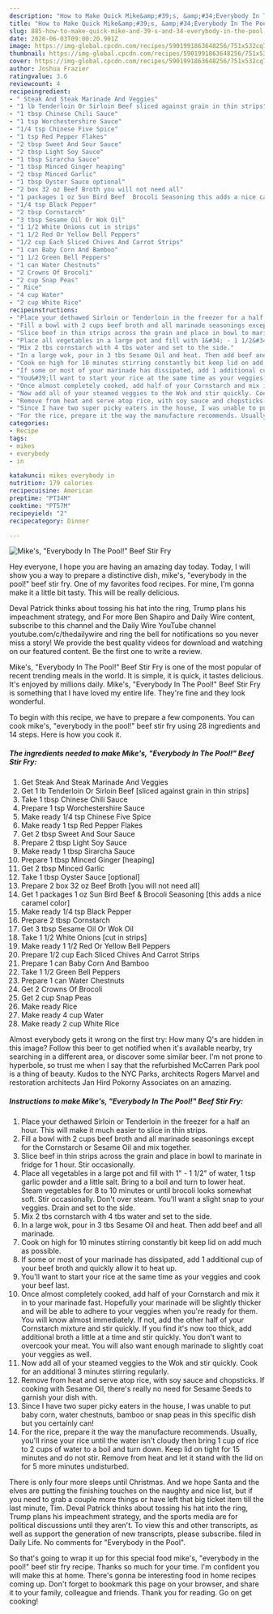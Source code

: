 ```yaml
---
description: "How to Make Quick Mike&amp;#39;s, &amp;#34;Everybody In The Pool!&amp;#34; Beef Stir Fry"
title: "How to Make Quick Mike&amp;#39;s, &amp;#34;Everybody In The Pool!&amp;#34; Beef Stir Fry"
slug: 885-how-to-make-quick-mike-and-39-s-and-34-everybody-in-the-pool-and-34-beef-stir-fry
date: 2020-06-03T09:00:20.901Z
image: https://img-global.cpcdn.com/recipes/5901991863648256/751x532cq70/mikes-everybody-in-the-pool-beef-stir-fry-recipe-main-photo.jpg
thumbnail: https://img-global.cpcdn.com/recipes/5901991863648256/751x532cq70/mikes-everybody-in-the-pool-beef-stir-fry-recipe-main-photo.jpg
cover: https://img-global.cpcdn.com/recipes/5901991863648256/751x532cq70/mikes-everybody-in-the-pool-beef-stir-fry-recipe-main-photo.jpg
author: Joshua Frazier
ratingvalue: 3.6
reviewcount: 4
recipeingredient:
- " Steak And Steak Marinade And Veggies"
- "1 lb Tenderloin Or Sirloin Beef sliced against grain in thin strips"
- "1 tbsp Chinese Chili Sauce"
- "1 tsp Worchestershire Sauce"
- "1/4 tsp Chinese Five Spice"
- "1 tsp Red Pepper Flakes"
- "2 tbsp Sweet And Sour Sauce"
- "2 tbsp Light Soy Sauce"
- "1 tbsp Sirarcha Sauce"
- "1 tbsp Minced Ginger heaping"
- "2 tbsp Minced Garlic"
- "1 tbsp Oyster Sauce optional"
- "2 box 32 oz Beef Broth you will not need all"
- "1 packages 1 oz Sun Bird Beef  Brocoli Seasoning this adds a nice caramel color"
- "1/4 tsp Black Pepper"
- "2 tbsp Cornstarch"
- "3 tbsp Sesame Oil Or Wok Oil"
- "1 1/2 White Onions cut in strips"
- "1 1/2 Red Or Yellow Bell Peppers"
- "1/2 cup Each Sliced Chives And Carrot Strips"
- "1 can Baby Corn And Bamboo"
- "1 1/2 Green Bell Peppers"
- "1 can Water Chestnuts"
- "2 Crowns Of Brocoli"
- "2 cup Snap Peas"
- " Rice"
- "4 cup Water"
- "2 cup White Rice"
recipeinstructions:
- "Place your dethawed Sirloin or Tenderloin in the freezer for a half an hour. This will make it much easier to slice in thin strips."
- "Fill a bowl with 2 cups beef broth and all marinade seasonings except for the Cornstarch or Sesame Oil and mix together."
- "Slice beef in thin strips across the grain and place in bowl to marinate in fridge for 1 hour. Stir occasionally."
- "Place all vegetables in a large pot and fill with 1&#34; - 1 1/2&#34; of water, 1 tsp garlic powder and a little salt. Bring to a boil and turn to lower heat. Steam vegetables for 8 to 10 minutes or until brocoli looks somewhat soft. Stir occasionally. Don&#39;t over steam. You&#39;ll want a slight snap to your veggies. Drain and set to the side."
- "Mix 2 tbs cornstarch with 4 tbs water and set to the side."
- "In a large wok, pour in 3 tbs Sesame Oil and heat. Then add beef and all marinade."
- "Cook on high for 10 minutes stirring constantly bit keep lid on add much as possible."
- "If some or most of your marinade has dissipated, add 1 additional cup of your beef broth and quickly allow it to heat up."
- "You&#39;ll want to start your rice at the same time as your veggies and cook your beef last."
- "Once almost completely cooked, add half of your Cornstarch and mix it in to your marinade fast. Hopefully your marinade will be slightly thicker and will be able to adhere to your veggies when you&#39;re ready for them. You will know almost immediately. If not, add the other half of your Cornstarch mixture and stir quickly. If you find it&#39;s now too thick, add additional broth a little at a time and stir quickly. You don&#39;t want to overcook your meat. You will also want enough marinade to slightly coat your veggies as well."
- "Now add all of your steamed veggies to the Wok and stir quickly. Cook for an additional 3 minutes stirring regularly."
- "Remove from heat and serve atop rice, with soy sauce and chopsticks. If cooking with Sesame Oil, there&#39;s really no need for Sesame Seeds to garnish your dish with."
- "Since I have two super picky eaters in the house, I was unable to put baby corn, water chestnuts, bamboo or snap peas in this specific dish but you certainly can!"
- "For the rice, prepare it the way the manufacture recommends. Usually, you&#39;ll rinse your rice until the water isn&#39;t cloudy then bring 1 cup of rice to 2 cups of water to a boil and turn down. Keep lid on tight for 15 minutes and do not stir. Remove from heat and let it stand with the lid on for 5 more minutes undisturbed."
categories:
- Recipe
tags:
- mikes
- everybody
- in

katakunci: mikes everybody in 
nutrition: 179 calories
recipecuisine: American
preptime: "PT34M"
cooktime: "PT57M"
recipeyield: "2"
recipecategory: Dinner

---
```



![Mike&#39;s, &#34;Everybody In The Pool!&#34; Beef Stir Fry](https://img-global.cpcdn.com/recipes/5901991863648256/751x532cq70/mikes-everybody-in-the-pool-beef-stir-fry-recipe-main-photo.jpg)

Hey everyone, I hope you are having an amazing day today. Today, I will show you a way to prepare a distinctive dish, mike&#39;s, &#34;everybody in the pool!&#34; beef stir fry. One of my favorites food recipes. For mine, I'm gonna make it a little bit tasty. This will be really delicious.

Deval Patrick thinks about tossing his hat into the ring, Trump plans his impeachment strategy, and For more Ben Shapiro and Daily Wire content, subscribe to this channel and the Daily Wire YouTube channel youtube.com/c/thedailywire and ring the bell for notifications so you never miss a story! We provide the best quality videos for download and watching on our featured content. Be the first one to write a review.

Mike&#39;s, &#34;Everybody In The Pool!&#34; Beef Stir Fry is one of the most popular of recent trending meals in the world. It is simple, it is quick, it tastes delicious. It's enjoyed by millions daily. Mike&#39;s, &#34;Everybody In The Pool!&#34; Beef Stir Fry is something that I have loved my entire life. They're fine and they look wonderful.


To begin with this recipe, we have to prepare a few components. You can cook mike&#39;s, &#34;everybody in the pool!&#34; beef stir fry using 28 ingredients and 14 steps. Here is how you cook it.

<!--inarticleads1-->

##### The ingredients needed to make Mike&#39;s, &#34;Everybody In The Pool!&#34; Beef Stir Fry:

1. Get  Steak And Steak Marinade And Veggies
1. Get 1 lb Tenderloin Or Sirloin Beef [sliced against grain in thin strips]
1. Take 1 tbsp Chinese Chili Sauce
1. Prepare 1 tsp Worchestershire Sauce
1. Make ready 1/4 tsp Chinese Five Spice
1. Make ready 1 tsp Red Pepper Flakes
1. Get 2 tbsp Sweet And Sour Sauce
1. Prepare 2 tbsp Light Soy Sauce
1. Make ready 1 tbsp Sirarcha Sauce
1. Prepare 1 tbsp Minced Ginger [heaping]
1. Get 2 tbsp Minced Garlic
1. Take 1 tbsp Oyster Sauce [optional]
1. Prepare 2 box 32 oz Beef Broth [you will not need all]
1. Get 1 packages 1 oz Sun Bird Beef &amp; Brocoli Seasoning [this adds a nice caramel color]
1. Make ready 1/4 tsp Black Pepper
1. Prepare 2 tbsp Cornstarch
1. Get 3 tbsp Sesame Oil Or Wok Oil
1. Take 1 1/2 White Onions [cut in strips]
1. Make ready 1 1/2 Red Or Yellow Bell Peppers
1. Prepare 1/2 cup Each Sliced Chives And Carrot Strips
1. Prepare 1 can Baby Corn And Bamboo
1. Take 1 1/2 Green Bell Peppers
1. Prepare 1 can Water Chestnuts
1. Get 2 Crowns Of Brocoli
1. Get 2 cup Snap Peas
1. Make ready  Rice
1. Make ready 4 cup Water
1. Make ready 2 cup White Rice


Almost everybody gets it wrong on the first try: How many Q&#39;s are hidden in this image? Follow this beer to get notified when it&#39;s available nearby, try searching in a different area, or discover some similar beer. I&#39;m not prone to hyperbole, so trust me when I say that the refurbished McCarren Park pool is a thing of beauty. Kudos to the NYC Parks, architects Rogers Marvel and restoration architects Jan Hird Pokorny Associates on an amazing. 

<!--inarticleads2-->

##### Instructions to make Mike&#39;s, &#34;Everybody In The Pool!&#34; Beef Stir Fry:

1. Place your dethawed Sirloin or Tenderloin in the freezer for a half an hour. This will make it much easier to slice in thin strips.
1. Fill a bowl with 2 cups beef broth and all marinade seasonings except for the Cornstarch or Sesame Oil and mix together.
1. Slice beef in thin strips across the grain and place in bowl to marinate in fridge for 1 hour. Stir occasionally.
1. Place all vegetables in a large pot and fill with 1&#34; - 1 1/2&#34; of water, 1 tsp garlic powder and a little salt. Bring to a boil and turn to lower heat. Steam vegetables for 8 to 10 minutes or until brocoli looks somewhat soft. Stir occasionally. Don&#39;t over steam. You&#39;ll want a slight snap to your veggies. Drain and set to the side.
1. Mix 2 tbs cornstarch with 4 tbs water and set to the side.
1. In a large wok, pour in 3 tbs Sesame Oil and heat. Then add beef and all marinade.
1. Cook on high for 10 minutes stirring constantly bit keep lid on add much as possible.
1. If some or most of your marinade has dissipated, add 1 additional cup of your beef broth and quickly allow it to heat up.
1. You&#39;ll want to start your rice at the same time as your veggies and cook your beef last.
1. Once almost completely cooked, add half of your Cornstarch and mix it in to your marinade fast. Hopefully your marinade will be slightly thicker and will be able to adhere to your veggies when you&#39;re ready for them. You will know almost immediately. If not, add the other half of your Cornstarch mixture and stir quickly. If you find it&#39;s now too thick, add additional broth a little at a time and stir quickly. You don&#39;t want to overcook your meat. You will also want enough marinade to slightly coat your veggies as well.
1. Now add all of your steamed veggies to the Wok and stir quickly. Cook for an additional 3 minutes stirring regularly.
1. Remove from heat and serve atop rice, with soy sauce and chopsticks. If cooking with Sesame Oil, there&#39;s really no need for Sesame Seeds to garnish your dish with.
1. Since I have two super picky eaters in the house, I was unable to put baby corn, water chestnuts, bamboo or snap peas in this specific dish but you certainly can!
1. For the rice, prepare it the way the manufacture recommends. Usually, you&#39;ll rinse your rice until the water isn&#39;t cloudy then bring 1 cup of rice to 2 cups of water to a boil and turn down. Keep lid on tight for 15 minutes and do not stir. Remove from heat and let it stand with the lid on for 5 more minutes undisturbed.


There is only four more sleeps until Christmas. And we hope Santa and the elves are putting the finishing touches on the naughty and nice list, but if you need to grab a couple more things or have left that big ticket item till the last minute, Tim. Deval Patrick thinks about tossing his hat into the ring, Trump plans his impeachment strategy, and the sports media are for political discussions until they aren&#39;t. To view this and other transcripts, as well as support the generation of new transcripts, please subscribe. filed in Daily Life. No comments for &#34;Everybody in the Pool&#34;. 

So that's going to wrap it up for this special food mike&#39;s, &#34;everybody in the pool!&#34; beef stir fry recipe. Thanks so much for your time. I'm confident you will make this at home. There's gonna be interesting food in home recipes coming up. Don't forget to bookmark this page on your browser, and share it to your family, colleague and friends. Thank you for reading. Go on get cooking!

